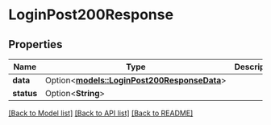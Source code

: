 # LoginPost200Response

## Properties

Name | Type | Description | Notes
------------ | ------------- | ------------- | -------------
**data** | Option<[**models::LoginPost200ResponseData**](_login_post_200_response_data.md)> |  | [optional]
**status** | Option<**String**> |  | [optional]

[[Back to Model list]](../README.md#documentation-for-models) [[Back to API list]](../README.md#documentation-for-api-endpoints) [[Back to README]](../README.md)


